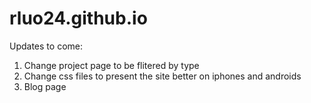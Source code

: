 # rluo24.github.io

Updates to come: 

1. Change project page to be flitered by type 
2. Change css files to present the site better on iphones and androids 
3. Blog page 
